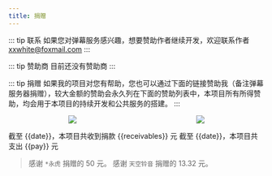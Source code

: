 ```yaml
---
title: 捐赠
---
```

::: tip 联系
如果您对弹幕服务感兴趣，想要赞助作者继续开发，欢迎联系作者 xxwhite@foxmail.com
:::

::: tip 赞助商
目前还没有赞助商
:::

::: tip 捐赠
如果我的项目对您有帮助，您也可以通过下面的链接赞助我（备注弹幕服务器捐赠），较大金额的赞助会永久列在下面的赞助列表中，本项目所有所得赞助，均会用于本项目的持续开发和公共服务的搭建。
:::

<center style="display:flex; justify-content:space-around;">
<img src="@img/other/alipay.png">
<img src="@img/other/wechatpay.png"> 
</center>

截至 {{date}}，本项目共收到捐款 {{receivables}} 元
截至 {{date}}，本项目共支出 {{pay}} 元

> 感谢 `*永虎` 捐赠的 50 元。
> 感谢 `天空铃音` 捐赠的 13.32 元。


<script>
const date = new Date();
const year = date.getFullYear();
const month = date.getMonth() + 1;

const pay = 344;
const otherReceivables = 5.36 + 5;
const receivables = 50 + 13.32 + otherReceivables;

export default {
  data() {
    return {
      date: `${year}年${month}月1日`,
      pay: pay,
      receivables: receivables
    }
  }
}
</script>

<ClientOnly>
  <Vssue title="捐赠-Other | 弹幕服务器文档" />
</ClientOnly>